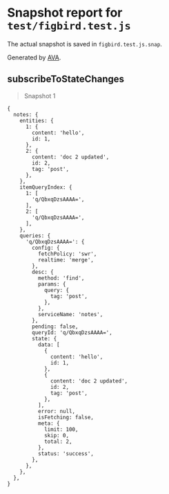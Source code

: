 # Snapshot report for `test/figbird.test.js`

The actual snapshot is saved in `figbird.test.js.snap`.

Generated by [AVA](https://avajs.dev).

## subscribeToStateChanges

> Snapshot 1

    {
      notes: {
        entities: {
          1: {
            content: 'hello',
            id: 1,
          },
          2: {
            content: 'doc 2 updated',
            id: 2,
            tag: 'post',
          },
        },
        itemQueryIndex: {
          1: [
            'q/QbxqDzsAAAA=',
          ],
          2: [
            'q/QbxqDzsAAAA=',
          ],
        },
        queries: {
          'q/QbxqDzsAAAA=': {
            config: {
              fetchPolicy: 'swr',
              realtime: 'merge',
            },
            desc: {
              method: 'find',
              params: {
                query: {
                  tag: 'post',
                },
              },
              serviceName: 'notes',
            },
            pending: false,
            queryId: 'q/QbxqDzsAAAA=',
            state: {
              data: [
                {
                  content: 'hello',
                  id: 1,
                },
                {
                  content: 'doc 2 updated',
                  id: 2,
                  tag: 'post',
                },
              ],
              error: null,
              isFetching: false,
              meta: {
                limit: 100,
                skip: 0,
                total: 2,
              },
              status: 'success',
            },
          },
        },
      },
    }
